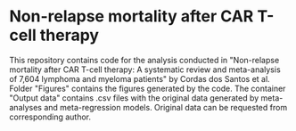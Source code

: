 # Non-relapse mortality after CAR T-cell therapy
This repository contains code for the analysis conducted in "Non-relapse mortality after CAR T-cell therapy: A systematic review and meta-analysis of 7,604 lymphoma and myeloma patients" by Cordas dos Santos et al. Folder "Figures" contains the figures generated by the code. The container "Output data" contains .csv files with the original data generated by meta-analyses and meta-regression models. Original data can be requested from corresponding author. 

